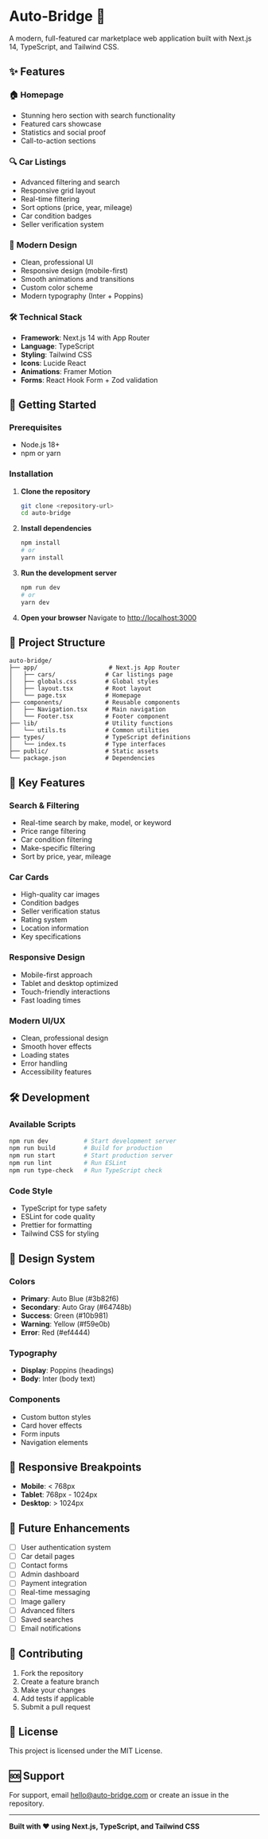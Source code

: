 # Auto-Bridge 🚗

A modern, full-featured car marketplace web application built with Next.js 14, TypeScript, and Tailwind CSS.

## ✨ Features

### 🏠 **Homepage**
- Stunning hero section with search functionality
- Featured cars showcase
- Statistics and social proof
- Call-to-action sections

### 🔍 **Car Listings**
- Advanced filtering and search
- Responsive grid layout
- Real-time filtering
- Sort options (price, year, mileage)
- Car condition badges
- Seller verification system

### 🎨 **Modern Design**
- Clean, professional UI
- Responsive design (mobile-first)
- Smooth animations and transitions
- Custom color scheme
- Modern typography (Inter + Poppins)

### 🛠 **Technical Stack**
- **Framework**: Next.js 14 with App Router
- **Language**: TypeScript
- **Styling**: Tailwind CSS
- **Icons**: Lucide React
- **Animations**: Framer Motion
- **Forms**: React Hook Form + Zod validation

## 🚀 Getting Started

### Prerequisites
- Node.js 18+ 
- npm or yarn

### Installation

1. **Clone the repository**
   ```bash
   git clone <repository-url>
   cd auto-bridge
   ```

2. **Install dependencies**
   ```bash
   npm install
   # or
   yarn install
   ```

3. **Run the development server**
   ```bash
   npm run dev
   # or
   yarn dev
   ```

4. **Open your browser**
   Navigate to [http://localhost:3000](http://localhost:3000)

## 📁 Project Structure

```
auto-bridge/
├── app/                    # Next.js App Router
│   ├── cars/              # Car listings page
│   ├── globals.css        # Global styles
│   ├── layout.tsx         # Root layout
│   └── page.tsx           # Homepage
├── components/            # Reusable components
│   ├── Navigation.tsx     # Main navigation
│   └── Footer.tsx         # Footer component
├── lib/                   # Utility functions
│   └── utils.ts           # Common utilities
├── types/                 # TypeScript definitions
│   └── index.ts           # Type interfaces
├── public/                # Static assets
└── package.json           # Dependencies
```

## 🎯 Key Features

### **Search & Filtering**
- Real-time search by make, model, or keyword
- Price range filtering
- Car condition filtering
- Make-specific filtering
- Sort by price, year, mileage

### **Car Cards**
- High-quality car images
- Condition badges
- Seller verification status
- Rating system
- Location information
- Key specifications

### **Responsive Design**
- Mobile-first approach
- Tablet and desktop optimized
- Touch-friendly interactions
- Fast loading times

### **Modern UI/UX**
- Clean, professional design
- Smooth hover effects
- Loading states
- Error handling
- Accessibility features

## 🛠 Development

### Available Scripts

```bash
npm run dev          # Start development server
npm run build        # Build for production
npm run start        # Start production server
npm run lint         # Run ESLint
npm run type-check   # Run TypeScript check
```

### Code Style
- TypeScript for type safety
- ESLint for code quality
- Prettier for formatting
- Tailwind CSS for styling

## 🎨 Design System

### Colors
- **Primary**: Auto Blue (#3b82f6)
- **Secondary**: Auto Gray (#64748b)
- **Success**: Green (#10b981)
- **Warning**: Yellow (#f59e0b)
- **Error**: Red (#ef4444)

### Typography
- **Display**: Poppins (headings)
- **Body**: Inter (body text)

### Components
- Custom button styles
- Card hover effects
- Form inputs
- Navigation elements

## 📱 Responsive Breakpoints

- **Mobile**: < 768px
- **Tablet**: 768px - 1024px
- **Desktop**: > 1024px

## 🔮 Future Enhancements

- [ ] User authentication system
- [ ] Car detail pages
- [ ] Contact forms
- [ ] Admin dashboard
- [ ] Payment integration
- [ ] Real-time messaging
- [ ] Image gallery
- [ ] Advanced filters
- [ ] Saved searches
- [ ] Email notifications

## 🤝 Contributing

1. Fork the repository
2. Create a feature branch
3. Make your changes
4. Add tests if applicable
5. Submit a pull request

## 📄 License

This project is licensed under the MIT License.

## 🆘 Support

For support, email hello@auto-bridge.com or create an issue in the repository.

---

**Built with ❤️ using Next.js, TypeScript, and Tailwind CSS** 